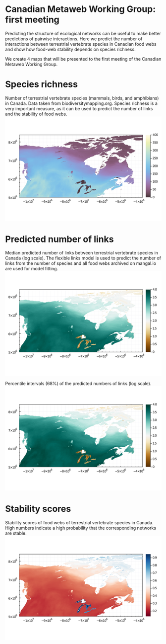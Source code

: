 # Canadian Metaweb Working Group: first meeting

Predicting the structure of ecological networks can be useful to make better predictions of pairwise interactions. Here we predict the number of interactions between terrestrial vertebrate species in Canadian food webs and show how food-web stability depends on species richness.

We create 4 maps that will be presented to the first meeting of the Canadian Metaweb Working Group.

# Species richness
Number of terrestrial vertebrate species (mammals, birds, and amphibians) in Canada. Data taken from biodiversitymapping.org. Species richness is a very important measure, as it can be used to predict the number of links and the stability of food webs.
![](figures/species_richness.png)

# Predicted number of links
Median predicted number of links between terrestrial vertebrate species in Canada (log scale). The flexible links model is used to predict the number of links from the number of species and all food webs archived on mangal.io are used for model fitting.
![](figures/maps_L_median.png)

Percentile intervals (68%) of the predicted numbers of links (log scale).
![](figures/maps_L_PI.png)

# Stability scores
Stability scores of food webs of terrestrial vertebrate species in Canada. High numbers indicate a high probability that the corresponding networks are stable.
![](figures/maps_stab.png)
